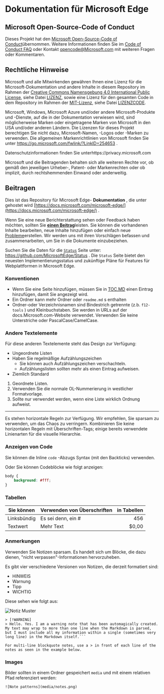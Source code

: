 # Dokumentation für Microsoft Edge

## Microsoft Open-Source-Code of Conduct

Dieses Projekt hat den [Microsoft Open-Source-Code of Conduct](https://opensource.microsoft.com/codeofconduct/)übernommen.
Weitere Informationen finden Sie im [Code of Conduct FAQ](https://opensource.microsoft.com/codeofconduct/faq/) oder Kontakt [opencode@Microsoft.com](mailto:opencode@microsoft.com) mit weiteren Fragen oder Kommentaren.

## Rechtliche Hinweise
Microsoft und alle Mitwirkenden gewähren Ihnen eine Lizenz für die Microsoft-Dokumentation und andere Inhalte in diesem Repository im Rahmen der [Creative Commons Namensgebung 4.0 International Public License](https://creativecommons.org/licenses/by/4.0/legalcode), siehe Datei [LIZENZ](LICENSE), sowie eine Lizenz für den gesamten Code in dem Repository im Rahmen der [MIT-Lizenz](https://opensource.org/licenses/MIT), siehe Datei [LIZENZCODE](LICENSE-CODE).

Microsoft, Windows, Microsoft Azure und/oder andere Microsoft-Produkte und -Dienste, auf die in der Dokumentation verwiesen wird, sind möglicherweise Marken oder eingetragene Marken von Microsoft in den USA und/oder anderen Ländern.
Die Lizenzen für dieses Projekt berechtigen Sie nicht dazu, Microsoft-Namen, -Logos oder -Marken zu verwenden.
Die allgemeinen Markenrichtlinien von Microsoft finden Sie unter https://go.microsoft.com/fwlink/?LinkID=254653 .

Datenschutzinformationen finden Sie unterhttps://privacy.microsoft.com

Microsoft und die Beitragenden behalten sich alle weiteren Rechte vor, ob gemäß den jeweiligen Urheber-, Patent- oder Markenrechten oder ob implizit, durch rechtshemmenden Einwand oder anderweitig.

## Beitragen

Dies ist das Repository für Microsoft Edge- **Dokumentation** , die unter gehostet wird [https://docs.microsoft.com/microsoft-edge/](https://docs.microsoft.com/microsoft-edge/) .

Wenn Sie eine neue Berichterstattung sehen oder Feedback haben möchten, sollten Sie [**einen Beitrag**](/CONTRIBUTING.md)leisten.  Sie können die vorhandenen Inhalte bearbeiten, neue Inhalte hinzufügen oder einfach neue [Probleme](https://github.com/MicrosoftDocs/edge-developer/issues)erstellen. Wir werden uns mit ihren Vorschlägen befassen und zusammenarbeiten, um Sie in die Dokumente einzubeziehen.

Suchen Sie die Daten für die [`Status`](https://dev.windows.com/microsoft-edge/platform/status/) Seite unter: https://github.com/MicrosoftEdge/Status . Die `Status` Seite bietet den neuesten Implementierungsstatus und zukünftige Pläne für Features für Webplattformen in Microsoft Edge.

### Konventionen

- Wenn Sie eine Seite hinzufügen, müssen Sie in [TOC.MD](microsoft-edge/toc.md) einen Eintrag hinzufügen, damit Sie angezeigt wird.
- Ein Ordner kann mehr Ordner oder `readme.md` s enthalten
- Ordner-oder Verzeichnisnamen sind Bindestrich getrennte (z.b. `f12-tools` ) und Kleinbuchstaben. Sie werden in URLs auf der docs.Microsoft.com-Website verwendet. Verwenden Sie keine Unterstriche oder PascalCase/CamelCase.

### Andere Textelemente

Für diese anderen Textelemente steht das Design zur Verfügung:

* Ungeordnete Listen
* Haben Sie regelmäßige Aufzählungszeichen
   * Sie können auch Aufzählungszeichen verschachteln.
   * Aufzählungslisten sollten mehr als einen Eintrag aufweisen.
* Ziemlich Standard

1. Geordnete Listen.
2. Verwenden Sie die normale OL-Nummerierung in westlicher Formatvorlage.
3. Sollte nur verwendet werden, wenn eine Liste wirklich Ordnung aufweist.

_________________________

Es stehen horizontale Regeln zur Verfügung. Wir empfehlen, Sie sparsam zu verwenden, um das Chaos zu verringern.
Kombinieren Sie keine horizontalen Regeln mit Überschriften-Tags; einige bereits verwendete Linienarten für die visuelle Hierarchie.

### Anzeigen von Code

Sie können die Inline `code` -Abzugs Syntax (mit den Backticks) verwenden.

Oder Sie können Codeblöcke wie folgt anzeigen:

```css
body {
    background: #fff;
}
```

### Tabellen

| Sie können     | Verwenden von Überschriften | in Tabellen    |
|-------------|-------------|-------------:|
| Linksbündig| Es sei denn, ein #  | 456          |
| Textwert  | Mehr Text   | $0,00        |

### Anmerkungen

Verwenden Sie Notizen sparsam. Es handelt sich um Blöcke, die dazu dienen, "nicht verpassen"-Informationen hervorzuheben.

Es gibt vier verschiedene Versionen von Notizen, die derzeit formatiert sind:
- HINWEIS
- Warnung
- Tipp
- WICHTIG

Diese sehen wie folgt aus:

![Notiz Muster](./media/notes.png)

```
> [!WARNING]
> Hello. Yes. I am a warning note that has been automagically created. My text may wrap to more than one line when the Markdown is parsed, but I must include all my information within a single (sometimes very long line) in the Markdown itself.```

For multi-line blockquote notes, use a > in front of each line of the notes as seen in the example below.

```


### Images

Bilder sollten in einem Ordner gespeichert `media` und mit einem relativen Pfad referenziert werden:

`![Note patterns](media/notes.png)`
